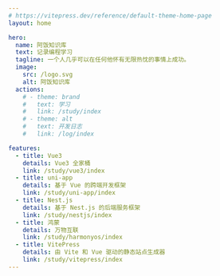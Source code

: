 ```yaml
---
# https://vitepress.dev/reference/default-theme-home-page
layout: home

hero:
  name: 阿饭知识库
  text: 记录编程学习
  tagline: 一个人几乎可以在任何他怀有无限热忱的事情上成功。
  image:
    src: /logo.svg
    alt: 阿饭知识库
  actions:
    # - theme: brand
    #   text: 学习
    #   link: /study/index
    # - theme: alt
    #   text: 开发日志
    #   link: /log/index

features:
  - title: Vue3
    details: Vue3 全家桶
    link: /study/vue3/index
  - title: uni-app
    details: 基于 Vue 的跨端开发框架
    link: /study/uni-app/index
  - title: Nest.js
    details: 基于 Nest.js 的后端服务框架
    link: /study/nestjs/index
  - title: 鸿蒙
    details: 万物互联
    link: /study/harmonyos/index
  - title: VitePress
    details: 由 Vite 和 Vue 驱动的静态站点生成器
    link: /study/vitepress/index
---
```


